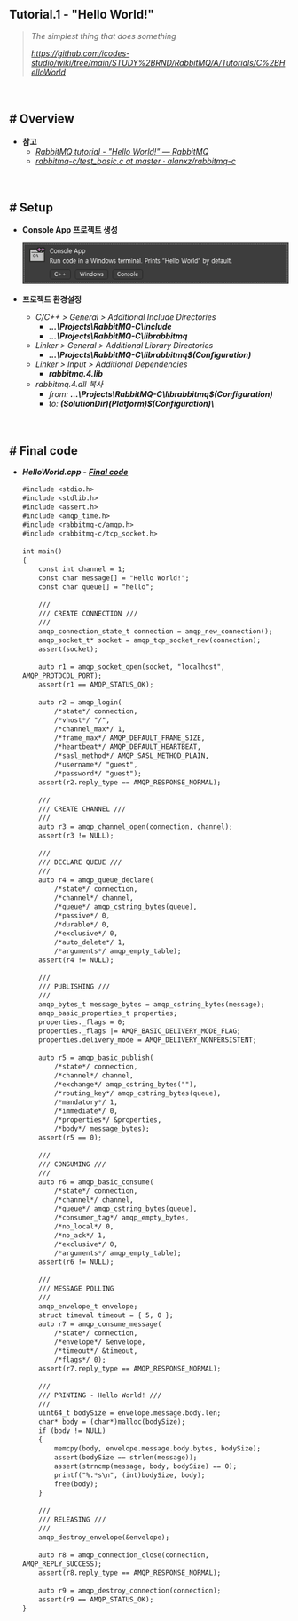 ## Tutorial.1 - "Hello World!"
> *The simplest thing that does something*
>
> *https://github.com/icodes-studio/wiki/tree/main/STUDY%2BRND/RabbitMQ/A/Tutorials/C%2BHelloWorld*
>

　

## # Overview

- **참고**
  - [*RabbitMQ tutorial - "Hello World!" — RabbitMQ*](https://www.rabbitmq.com/tutorials/tutorial-one-dotnet.html)
  - [*rabbitmq-c/test_basic.c at master · alanxz/rabbitmq-c*](https://github.com/alanxz/rabbitmq-c/blob/master/tests/test_basic.c)


　

## # Setup

- **Console App 프로젝트 생성**

    ![](https://github.com/icodes-studio/wiki/blob/main/STUDY%2BRND/RabbitMQ/Assets/C++ConsoleApp.png)

- **프로젝트 환경설정**
    - *C/C++ > General > Additional Include Directories*
        - ***...\Projects\RabbitMQ-C\include***
        - ***...\Projects\RabbitMQ-C\librabbitmq***
    - *Linker > General > Additional Library Directories*
        - ***...\Projects\RabbitMQ-C\librabbitmq\$(Configuration)***
    - *Linker > Input > Additional Dependencies*
        - ***rabbitmq.4.lib***
    - *rabbitmq.4.dll 복사*
        - *from:* ***...\Projects\RabbitMQ-C\librabbitmq\$(Configuration)***
        - *to:* ***$(SolutionDir)$(Platform)\$(Configuration)\\***



　

## # Final code

- ***HelloWorld.cpp -*** [***Final code***](https://github.com/icodes-studio/wiki/blob/main/STUDY%2BRND/RabbitMQ/A/Tutorials/C%2BHelloWorld/HelloWorld.cpp)
    ```
    #include <stdio.h>
    #include <stdlib.h>
    #include <assert.h>
    #include <amqp_time.h>
    #include <rabbitmq-c/amqp.h>
    #include <rabbitmq-c/tcp_socket.h>
     
    int main()
    {
        const int channel = 1;
        const char message[] = "Hello World!";
        const char queue[] = "hello";
     
        ///
        /// CREATE CONNECTION ///
        ///
        amqp_connection_state_t connection = amqp_new_connection();
        amqp_socket_t* socket = amqp_tcp_socket_new(connection);
        assert(socket);
     
        auto r1 = amqp_socket_open(socket, "localhost", AMQP_PROTOCOL_PORT);
        assert(r1 == AMQP_STATUS_OK);
     
        auto r2 = amqp_login(
            /*state*/ connection,
            /*vhost*/ "/",
            /*channel_max*/ 1,
            /*frame_max*/ AMQP_DEFAULT_FRAME_SIZE,
            /*heartbeat*/ AMQP_DEFAULT_HEARTBEAT,
            /*sasl_method*/ AMQP_SASL_METHOD_PLAIN,
            /*username*/ "guest",
            /*password*/ "guest");
        assert(r2.reply_type == AMQP_RESPONSE_NORMAL);
     
        ///
        /// CREATE CHANNEL ///
        ///
        auto r3 = amqp_channel_open(connection, channel);
        assert(r3 != NULL);
     
        ///
        /// DECLARE QUEUE ///
        ///
        auto r4 = amqp_queue_declare(
            /*state*/ connection,
            /*channel*/ channel,
            /*queue*/ amqp_cstring_bytes(queue),
            /*passive*/ 0,
            /*durable*/ 0,
            /*exclusive*/ 0,
            /*auto_delete*/ 1,
            /*arguments*/ amqp_empty_table);
        assert(r4 != NULL);
     
        ///
        /// PUBLISHING ///
        ///
        amqp_bytes_t message_bytes = amqp_cstring_bytes(message);
        amqp_basic_properties_t properties;
        properties._flags = 0;
        properties._flags |= AMQP_BASIC_DELIVERY_MODE_FLAG;
        properties.delivery_mode = AMQP_DELIVERY_NONPERSISTENT;
     
        auto r5 = amqp_basic_publish(
            /*state*/ connection,
            /*channel*/ channel,
            /*exchange*/ amqp_cstring_bytes(""),
            /*routing_key*/ amqp_cstring_bytes(queue),
            /*mandatory*/ 1,
            /*immediate*/ 0,
            /*properties*/ &properties,
            /*body*/ message_bytes);
        assert(r5 == 0);
     
        ///
        /// CONSUMING ///
        ///
        auto r6 = amqp_basic_consume(
            /*state*/ connection,
            /*channel*/ channel,
            /*queue*/ amqp_cstring_bytes(queue),
            /*consumer_tag*/ amqp_empty_bytes,
            /*no_local*/ 0,
            /*no_ack*/ 1,
            /*exclusive*/ 0,
            /*arguments*/ amqp_empty_table);
        assert(r6 != NULL);
     
        ///
        /// MESSAGE POLLING
        ///
        amqp_envelope_t envelope;
        struct timeval timeout = { 5, 0 };
        auto r7 = amqp_consume_message(
            /*state*/ connection,
            /*envelope*/ &envelope,
            /*timeout*/ &timeout,
            /*flags*/ 0);
        assert(r7.reply_type == AMQP_RESPONSE_NORMAL);
     
        ///
        /// PRINTING - Hello World! ///
        ///
        uint64_t bodySize = envelope.message.body.len;
        char* body = (char*)malloc(bodySize);
        if (body != NULL)
        {
            memcpy(body, envelope.message.body.bytes, bodySize);
            assert(bodySize == strlen(message));
            assert(strncmp(message, body, bodySize) == 0);
            printf("%.*s\n", (int)bodySize, body);
            free(body);
        }
     
        ///
        /// RELEASING ///
        ///
        amqp_destroy_envelope(&envelope);
     
        auto r8 = amqp_connection_close(connection, AMQP_REPLY_SUCCESS);
        assert(r8.reply_type == AMQP_RESPONSE_NORMAL);
     
        auto r9 = amqp_destroy_connection(connection);
        assert(r9 == AMQP_STATUS_OK);
    }
    ```
